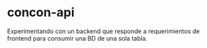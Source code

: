 # concon-api
Experimentando con un backend que responde a requerimientos de frontend para consumir una BD de una sola tabla.
